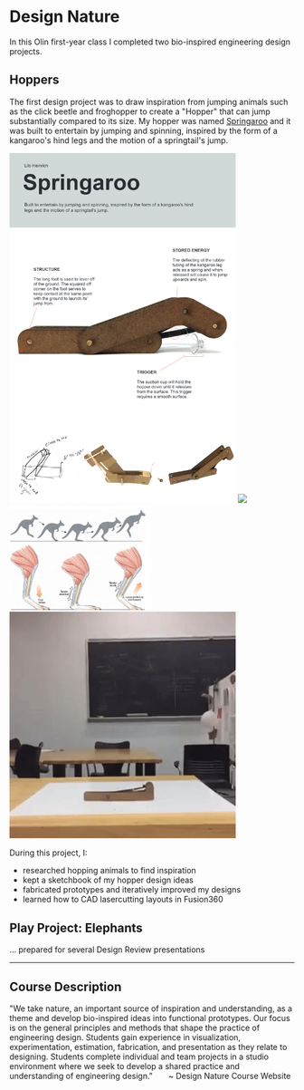 # Design Nature

In this Olin first-year class I completed two bio-inspired engineering design projects. 

## Hoppers
The first design project was to draw inspiration from jumping animals such as the click beetle and froghopper to create a "Hopper" that can jump substantially compared to its size. My hopper was named [Springaroo](https://github.com/liloheinrich/DesNat/main/Final%20Draft/Hopper%20Poster%20Lilo%20Heinrich.pdf) and it was built to entertain by jumping and spinning, inspired by the form of a kangaroo's hind legs and the motion of a springtail's jump. 


<img src="Hoppers/Final Draft/poster.png" width="400"> <img src="Hoppers/Prototypes/res/springtail_jump.gif" width="250"> <img src="Hoppers/Prototypes/res/kangaroo_leg.jpg" width="250"> <img src="Hoppers/Prototypes/imgs/hopper-slomo-crop.gif" width="400"> 


During this project, I:

- researched hopping animals to find inspiration
- kept a sketchbook of my hopper design ideas
- fabricated prototypes and iteratively improved my designs
- learned how to CAD lasercutting layouts in Fusion360


## Play Project: Elephants

... prepared for several Design Review presentations

-----------------------------
## Course Description 
"We take nature, an important source of inspiration and understanding, as a theme and develop bio-inspired ideas into functional prototypes. Our focus is on the general principles and methods that shape the practice of engineering design. Students gain experience in visualization, experimentation, estimation, fabrication, and presentation as they relate to designing. Students complete individual and team projects in a studio environment where we seek to develop a shared practice and understanding of engineering design."
&nbsp;&nbsp;&nbsp;&nbsp;&nbsp;&nbsp;~ Design Nature Course Website

